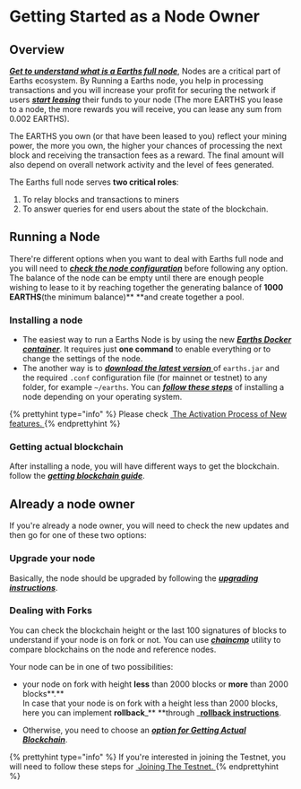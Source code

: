 # Getting Started as a Node Owner

## Overview

[_**Get to understand what is a Earths full node**_](/earths-full-node/what-is-a-full-node.md), Nodes are a critical part of Earths ecosystem. By Running a Earths node, you help in processing transactions and you will increase your profit for securing the network if users [_**start leasing**_](/earths-client/account-management/earths-leasing.md) their funds to your node \(The more EARTHS you lease to a node, the more rewards you will receive, you can lease any sum from 0.002 EARTHS\).

The EARTHS you own \(or that have been leased to you\) reflect your mining power, the more you own, the higher your chances of processing the next block and receiving the transaction fees as a reward. The final amount will also depend on overall network activity and the level of fees generated.

The Earths full node serves **two critical roles**:

1. To relay blocks and transactions to miners
2. To answer queries for end users about the state of the blockchain.

## Running a Node

There're different options when you want to deal with Earths full node and you will need to [_**check the node configuration**_](/earths-full-node/configuration-parameters.md) before following any option. The balance of the node can be empty until there are enough people wishing to lease to it by reaching together the generating balance of **1000 EARTHS**\(the minimum balance\)** **and create together a pool.

### Installing a node

* The easiest way to run a Earths Node is by using the new [_**Earths Docker container**_](/earths-full-node/earths-node-in-docker.md). It requires just **one command** to enable everything or to change the settings of the node.
* The another way is to [_**download the latest version**_ ](https://github.com/earthspay/Earths/releases)of `earths.jar` and the required `.conf` configuration file \(for mainnet or testnet\) to any folder, for example `~/earths`. You can [_**follow these steps**_](/earths-full-node/how-to-install-a-node/how-to-install-a-node.md) of installing a node depending on your operating system.

{% prettyhint type="info" %} Please check <a href="/earths-full-node/how-to-install-a-node/how-to-install-a-node.md"> &nbsp;The Activation Process of New features. </a> {% endprettyhint %}


### **Getting actual blockchain**

After installing a node, you will have different ways to get the blockchain. follow the [_**getting blockchain guide**_](/earths-full-node/options-for-getting-actual-blockchain.md).

## Already a node owner

If you're already a node owner, you will need to check the new updates and then go for one of these two options:

### Upgrade your node

Basically, the node should be upgraded by following the [_**upgrading instructions**_](/earths-full-node/upgrading.md).

### Dealing with Forks 

You can check the blockchain height or the last 100 signatures of blocks to understand if your node is on fork or not. You can use [**_chaincmp_**](https://github.com/earthspay/goearths/releases/tag/v0.1.2) utility to compare blockchains on the node and reference nodes.


Your node can be in one of two possibilities:
* your node on fork with height **less** than 2000 blocks or **more** than 2000 blocks**.**  
In case that your node is on fork with a height less than 2000 blocks, here you can implement **rollback**_** **through _[**rollback instructions**](/earths-full-node/how-to-rollback-a-node.md). 

* Otherwise, you need to choose an [_**option for Getting Actual Blockchain**_](/earths-full-node/options-for-getting-actual-blockchain.md).

{% prettyhint type="info" %} If you're interested in joining the Testnet, you will need to follow these steps for <a href="/earths-full-node/joining-testnet.md"> &nbsp;Joining The Testnet. </a> {% endprettyhint %}



